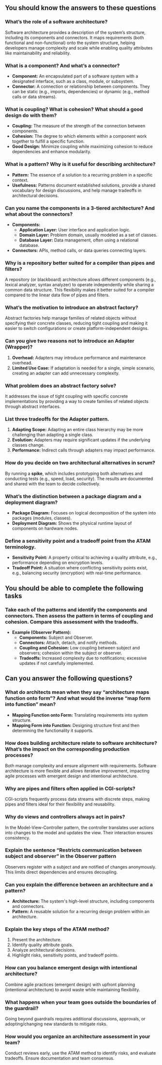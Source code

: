 ## You should know the answers to these questions

### What’s the role of a software architecture?

Software architecture provides a description of the system’s structure, including its components and connectors. It maps requirements (both functional and non-functional) onto the system structure, helping developers manage complexity and scale while enabling quality attributes like maintainability and reliability.

### What is a component? And what’s a connector?

- **Component:** An encapsulated part of a software system with a designated interface, such as a class, module, or subsystem.
- **Connector:** A connection or relationship between components. They can be static (e.g., imports, dependencies) or dynamic (e.g., method calls or data streams).

### What is coupling? What is cohesion? What should a good design do with them?

- **Coupling:** The measure of the strength of the connection between components.
- **Cohesion:** The degree to which elements within a component work together to fulfill a specific function.
- **Good Design:** Minimize coupling while maximizing cohesion to reduce dependencies and enhance modularity.

### What is a pattern? Why is it useful for describing architecture?

- **Pattern:** The essence of a solution to a recurring problem in a specific context.
- **Usefulness:** Patterns document established solutions, provide a shared vocabulary for design discussions, and help manage tradeoffs in architectural decisions.

### Can you name the components in a 3-tiered architecture? And what about the connectors?

- **Components:**
  - **Application Layer:** User interface and application logic.
  - **Domain Layer:** Problem domain, usually modeled as a set of classes.
  - **Database Layer:** Data management, often using a relational database.
- **Connectors:** APIs, method calls, or data queries connecting layers.

### Why is a repository better suited for a compiler than pipes and filters?

A repository (or blackboard) architecture allows different components (e.g., lexical analyzer, syntax analyzer) to operate independently while sharing a common data structure. This flexibility makes it better suited for a compiler compared to the linear data flow of pipes and filters.

### What’s the motivation to introduce an abstract factory?

Abstract factories help manage families of related objects without specifying their concrete classes, reducing tight coupling and making it easier to switch configurations or create platform-independent designs.

### Can you give two reasons not to introduce an Adapter (Wrapper)?

1. **Overhead:** Adapters may introduce performance and maintenance overhead.
2. **Limited Use Case:** If adaptation is needed for a single, simple scenario, creating an adapter can add unnecessary complexity.

### What problem does an abstract factory solve?

It addresses the issue of tight coupling with specific concrete implementations by providing a way to create families of related objects through abstract interfaces.

### List three tradeoffs for the Adapter pattern.

1. **Adapting Scope:** Adapting an entire class hierarchy may be more challenging than adapting a single class.
2. **Evolution:** Adapters may require significant updates if the underlying classes change.
3. **Performance:** Indirect calls through adapters may impact performance.

### How do you decide on two architectural alternatives in scrum?

By running a **spike**, which includes prototyping both alternatives and conducting tests (e.g., speed, load, security). The results are documented and shared with the team to decide collectively.

### What’s the distinction between a package diagram and a deployment diagram?

- **Package Diagram:** Focuses on logical decomposition of the system into packages (modules, classes).
- **Deployment Diagram:** Shows the physical runtime layout of components on hardware nodes.

### Define a sensitivity point and a tradeoff point from the ATAM terminology.

- **Sensitivity Point:** A property critical to achieving a quality attribute, e.g., performance depending on encryption levels.
- **Tradeoff Point:** A situation where conflicting sensitivity points exist, e.g., balancing security (encryption) with real-time performance.

## You should be able to complete the following tasks

### Take each of the patterns and identify the components and connectors. Then assess the pattern in terms of coupling and cohesion. Compare this assessment with the tradeoffs.

- **Example (Observer Pattern):**
  - **Components:** Subject and Observer.
  - **Connectors:** Attach, detach, and notify methods.
  - **Coupling and Cohesion:** Low coupling between subject and observers; cohesion within the subject or observer.
  - **Tradeoffs:** Increased complexity due to notifications; excessive updates if not carefully implemented.

## Can you answer the following questions?

### What do architects mean when they say “architecture maps function onto form”? And what would the inverse “map form into function” mean?

- **Mapping Function onto Form:** Translating requirements into system structure.
- **Mapping Form into Function:** Designing structure first and then determining the functionality it supports.

### How does building architecture relate to software architecture? What’s the impact on the corresponding production processes?

Both manage complexity and ensure alignment with requirements. Software architecture is more flexible and allows iterative improvement, impacting agile processes with emergent design and intentional architecture.

### Why are pipes and filters often applied in CGI-scripts?

CGI-scripts frequently process data streams with discrete steps, making pipes and filters ideal for their flexibility and reusability.

### Why do views and controllers always act in pairs?

In the Model-View-Controller pattern, the controller translates user actions into changes to the model and updates the view. Their interaction ensures consistency.

### Explain the sentence “Restricts communication between subject and observer” in the Observer pattern

Observers register with a subject and are notified of changes anonymously. This limits direct dependencies and ensures decoupling.

### Can you explain the difference between an architecture and a pattern?

- **Architecture:** The system's high-level structure, including components and connectors.
- **Pattern:** A reusable solution for a recurring design problem within an architecture.

### Explain the key steps of the ATAM method?

1. Present the architecture.
2. Identify quality attribute goals.
3. Analyze architectural decisions.
4. Highlight risks, sensitivity points, and tradeoff points.

### How can you balance emergent design with intentional architecture?

Combine agile practices (emergent design) with upfront planning (intentional architecture) to avoid waste while maintaining flexibility.

### What happens when your team goes outside the boundaries of the guardrail?

Going beyond guardrails requires additional discussions, approvals, or adopting/changing new standards to mitigate risks.

### How would you organize an architecture assessment in your team?

Conduct reviews early, use the ATAM method to identify risks, and evaluate tradeoffs. Ensure documentation and team consensus.
